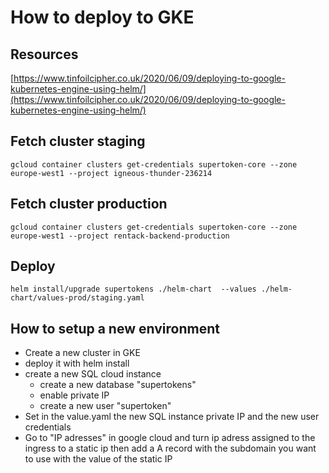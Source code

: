 # How to deploy to GKE

## Resources
[https://www.tinfoilcipher.co.uk/2020/06/09/deploying-to-google-kubernetes-engine-using-helm/](https://www.tinfoilcipher.co.uk/2020/06/09/deploying-to-google-kubernetes-engine-using-helm/)

## Fetch cluster staging
`
gcloud container clusters get-credentials supertoken-core --zone europe-west1 --project igneous-thunder-236214
`

## Fetch cluster production
`
gcloud container clusters get-credentials supertoken-core --zone europe-west1 --project rentack-backend-production
`
## Deploy
`helm install/upgrade supertokens ./helm-chart  --values ./helm-chart/values-prod/staging.yaml`

## How to setup  a new environment
- Create a new cluster in GKE
- deploy it with helm install
- create a new SQL cloud instance
  - create a new database "supertokens"
  - enable private IP
  - create a new user "supertoken"
- Set in the value.yaml the new SQL instance private IP and the new user credentials
- Go to "IP adresses" in google cloud and turn ip adress assigned to the ingress to a static ip then add a A record 
  with the subdomain you want to use with the value of the static IP

